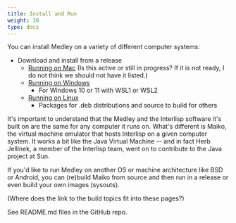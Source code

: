 ```yaml
---
title: Install and Run
weight: 30
type: docs
---
```


You can install Medley on a variety of different computer systems:

* Download and install from a release
  * [Running on Mac](./running-on-mac)
  (Is this active or still in progress? If it is not ready, I do not think we should not have it listed.)
  * [Running on Windows](./running-on-win)
    * For Windows 10 or 11 with WSL1 or WSL2
  * [Running on Linux](./running-on-linux)
    * Packages for .deb distributions and source to build for others

It's important to understand that the Medley and the Interlisp software it's built on are the same for any computer it runs on. What's different is Maiko, the virtual machine emulator that hosts Interlisp on a given computer system. It works a bit like the Java Virtual Machine -- and in fact Herb Jellinek, a member of the Interlisp team, went on to contribute to the Java project at Sun.

If you'd like to run Medley on another OS or machine architecture like BSD or Android, you can (re)build Maiko from source and then run in a release or even build your own images (sysouts).

(Where does the link to the build topics fit into these pages?)

See README.md files in the GitHub repo.
